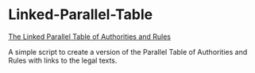 Linked-Parallel-Table
=====================

[The Linked Parallel Table of Authorities and Rules](http://cjkinni.com/Linked-Parallel-Table/)

A simple script to create a version of the Parallel Table of Authorities and Rules with links to the legal texts.
